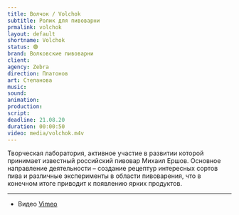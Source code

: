```yaml
---
title: Волчок / Volchok
subtitle: Ролик для пивоварни
prmalink: volchok
layout: default
shortname: Volchok
status: 🟢
brand: Волковские пивоварни
client:
agency: Zebra
direction: Платонов
art: Степанова
music:  
sound:
animation:  
production:  
script:
deadline: 21.08.20
duration: 00:00:50
video: media/volchok.m4v
---
```


Творческая лаборатория, активное участие в развитии которой принимает известный российский пивовар Михаил Ершов. Основное направление деятельности – создание рецептур интересных сортов пива и различные эксперименты в области пивоварения, что в конечном итоге приводит к появлению ярких продуктов.



---

+ Видео [Vimeo](xxxxx)
